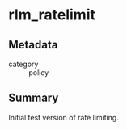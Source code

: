# rlm_ratelimit
## Metadata
<dl>
  <dt>category</dt><dd>policy</dd>
</dl>

## Summary

Initial test version of rate limiting.
